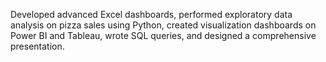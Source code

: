 Developed advanced Excel dashboards, performed exploratory data analysis on pizza sales using Python, created visualization dashboards on Power BI and Tableau, wrote SQL queries, and designed a comprehensive presentation.
